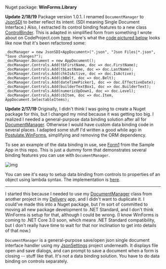 Nuget package: **WinForms.Library**

**Update 2/18/19** Package version 1.0.1. I renamed `DocumentManager` to [JsonSDI](https://github.com/adamosoftware/WinForms.Library/blob/master/WinForms.Library/JsonSDI.cs) to better reflect its intent. (SDI meaning Single Document Interface.) Also, I extracted its control binding features to a new class [ControlBinder](https://github.com/adamosoftware/WinForms.Library/blob/master/WinForms.Library/ControlBinder.cs). This is adapted in simplified form from something I wrote about on CodeProject.com [here](https://www.codeproject.com/Articles/1193797/Postulate-WinForms-a-new-look-at-data-binding). Here's what the [code pictured below](https://github.com/adamosoftware/WinForms.Library/blob/master/WinForms.SampleApp/Form1.cs#L19) looks like now that it's been refactored some:

```
_docManager = new JsonSDI<AppDocument>(".json", "Json Files|*.json", "Save changes?");
_docManager.Document = new AppDocument();
_docManager.Controls.Add(tbFirstName, doc => doc.FirstName);
_docManager.Controls.Add(tbLastName, doc => doc.LastName);
_docManager.Controls.Add(chkIsActive, doc => doc.IsActive);
_docManager.Controls.Add(cbBelt, doc => doc.Belt);
_docManager.Controls.Add(dateTimePicker1, doc => doc.EffectiveDate);
_docManager.Controls.Add(builderTextBox1, doc => doc.BuilderText);
_docManager.Controls.Add(numericUpDown1, doc => doc.Level);
_docManager.Controls.Add(cbItem, doc => doc.Item, AppDocument.SelectableItems);
```

**Update 2/17/19** Originally, I didn't think I was going to create a Nuget package for this, but I changed my mind because it was getting too big. I realized I needed a general-purpose data binding solution after all for [DocumentManager](https://github.com/adamosoftware/WinForms.Library/blob/master/WinForms.Library/DocumentManager.cs). Otherwise I would have custom data binding code in several places. I adapted some stuff I'd written a good while ago in [Postulate.WinForms](https://github.com/adamosoftware/Postulate.WinForms), simplifying and removing the ORM dependency.

To see an example of the data binding in use, see [Form1](https://github.com/adamosoftware/WinForms.Library/blob/master/WinForms.SampleApp/Form1.cs#L21) from the Sample App in this repo. This is just a dummy form that demonstrates several binding features you can use with `DocumentManager`.

![img](https://adamosoftware.blob.core.windows.net:443/images/doc-manager-binding.png)

You can see it's easy to setup data binding from controls to properties of an object using lambda syntax. The implementation is [here](https://github.com/adamosoftware/WinForms.Library/blob/master/WinForms.Library/DocumentManager_Controls.cs).

---

I started this because I needed to use my [DocumentManager](https://github.com/adamosoftware/WinForms.Library/blob/master/WinForms.Library/DocumentManager.cs) class from another project in my [Delivery](https://github.com/adamosoftware/Delivery) app, and I didn't want to duplicate it. I could've made this into a Nuget package, but I'm sort of committed to moving all new package development to .NET Standard, and I don't think WinForms is setup for that, although I could be wrong. (I know WinForms is coming to .NET Core 3.0 soon, which means .NET Standard compatibility, but I don't really have time to wait for that nor inclination to get into details of that now.)

`DocumentManager` is a general-purpose save/open json single document interface handler using my [JsonSettings](https://github.com/adamosoftware/JsonSettings) project underneath. It displays file open and save dialogs, and can prompt to save a document when a form is closing -- stuff like that. It's not a data binding solution. You have to do data binding on controls separately.
